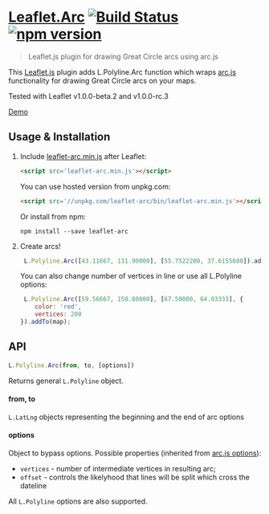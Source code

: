 # [Leaflet.Arc](https://github.com/MAD-GooZe/Leaflet.Arc)  [![Build Status](https://travis-ci.org/mad-gooze/Leaflet.Arc.svg?branch=master)](https://travis-ci.org/mad-gooze/Leaflet.Arc) [![npm version](https://img.shields.io/npm/v/leaflet-arc.svg)](https://www.npmjs.com/package/leaflet-arc)
> Leaflet.js plugin for drawing Great Circle arcs using arc.js

This [Leaflet.js](http://leafletjs.com/) plugin adds L.Polyline.Arc function which wraps [arc.js](https://github.com/springmeyer/arc.js) functionality for drawing Great Circle arcs on your maps.

Tested with Leaflet v1.0.0-beta.2 and v1.0.0-rc.3

[Demo](http://mad-gooze.github.io/Leaflet.Arc/)
## Usage & Installation
1. Include [leaflet-arc.min.js](https://github.com/mad-gooze/Leaflet.Arc/blob/master/bin/leaflet-arc.min.js) after Leaflet:
   
    ```html
    <script src='leaflet-arc.min.js'></script>
    ```
    
    You can use hosted version from unpkg.com:
    
    ```html
    <script src='//unpkg.com/leaflet-arc/bin/leaflet-arc.min.js'></script>
    ```
    
    Or install from npm:
    
    ```shell
    npm install --save leaflet-arc
    ```

2. Create arcs!
    ```javascript
     L.Polyline.Arc([43.11667, 131.90000], [55.7522200, 37.6155600]).addTo(map);
    ```
    
    You can also change number of vertices in line or use all L.Polyline options:
    
    ```javascript
     L.Polyline.Arc([59.56667, 150.80000], [67.50000, 64.03333], {
        color: 'red',
        vertices: 200
    }).addTo(map);
    ```
    
## API
```javascript
L.Polyline.Arc(from, to, [options])
```
Returns general `L.Polyline` object.
#### from, to
`L.LatLng` objects representing the beginning and the end of arc
options
#### options
Object to bypass options. Possible properties (inherited from [arc.js options](https://github.com/springmeyer/arc.js/#arc-options)):

* `vertices` - number of intermediate vertices in resulting arc;
* `offset` - controls the likelyhood that lines will be split which cross the dateline

All `L.Polyline` options are also supported.
